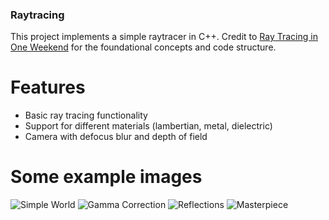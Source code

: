 ### Raytracing

This project implements a simple raytracer in C++. Credit to [Ray Tracing in One Weekend](https://raytracing.github.io/books/RayTracingInOneWeekend.html) for the foundational concepts and code structure.

# Features
- Basic ray tracing functionality
- Support for different materials (lambertian, metal, dielectric)
- Camera with defocus blur and depth of field

# Some example images

![Simple World](https://raw.githubusercontent.com/guyco/raytracing/master/images/simple_world.png)
![Gamma Correction](https://raw.githubusercontent.com/guyco/raytracing/master/images/gamma_corrected_gamut.png)
![Reflections](https://raw.githubusercontent.com/guyco/raytracing/master/images/reflections.png)
![Masterpiece](https://raw.githubusercontent.com/guyco/raytracing/master/images/masterpiece.png)

